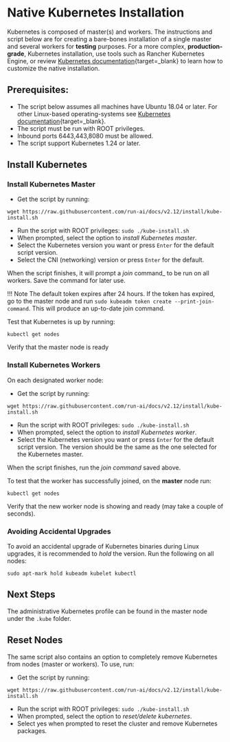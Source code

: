 # Native Kubernetes Installation

Kubernetes is composed of master(s) and workers. The instructions and script below are for creating a bare-bones installation of a single master and several workers for __testing__ purposes. For a more complex, __production-grade__, Kubernetes installation, use tools such as Rancher Kubernetes Engine, or review [Kubernetes documentation](https://kubernetes.io/docs/setup/production-environment/tools/kubeadm/create-cluster-kubeadm/){target=_blank} to learn how to customize the native installation.


## Prerequisites:

* The script below assumes all machines have Ubuntu 18.04 or later. For other Linux-based operating-systems see [Kubernetes documentation](https://kubernetes.io/docs/setup/production-environment/tools/kubeadm/install-kubeadm/){target=_blank}. 
* The script must be run with ROOT privileges.
* Inbound ports 6443,443,8080 must be allowed. 
* The script support Kubernetes 1.24 or later.

## Install Kubernetes
### Install Kubernetes Master

* Get the script by running: 
```
wget https://raw.githubusercontent.com/run-ai/docs/v2.12/install/kube-install.sh
```
* Run the script with ROOT privileges: `sudo ./kube-install.sh`
* When prompted, select the option to _install Kubernetes master_.
* Select the Kubernetes version you want or press `Enter` for the default script version. 
* Select the CNI (networking) version or press `Enter` for the default.

When the script finishes, it will prompt a _join_ command_ to be run on all workers. Save the command for later use.

!!! Note
    The default token expires after 24 hours. If the token has expired, go to the master node and run `sudo kubeadm token create --print-join-command`. This will produce an up-to-date join command.


Test that Kubernetes is up by running:
```
kubectl get nodes
```
Verify that the master node is ready


### Install Kubernetes Workers

On each designated worker node:

* Get the script by running: 
```
wget https://raw.githubusercontent.com/run-ai/docs/v2.12/install/kube-install.sh
```
* Run the script with ROOT privileges: `sudo ./kube-install.sh`
* When prompted, select the option to _install Kubernetes worker_.
* Select the Kubernetes version you want or press `Enter` for the default script version. The version should be the same as the one selected for the Kubernetes master. 

When the script finishes, run the _join command_ saved above. 


To test that the worker has successfully joined, on the __master__ node run:
```
kubectl get nodes
```
Verify that the new worker node is showing and ready (may take a couple of seconds).

### Avoiding Accidental Upgrades

To avoid an accidental upgrade of Kubernetes binaries during Linux upgrades, it is recommended to _hold_ the version. Run the following on all nodes:

```
sudo apt-mark hold kubeadm kubelet kubectl
```

## Next Steps

The administrative Kubernetes profile can be found in the master node under the `.kube` folder. 

## Reset Nodes

The same script also contains an option to completely remove Kubernetes from nodes (master or workers). To use, run: 

* Get the script by running: 
```
wget https://raw.githubusercontent.com/run-ai/docs/v2.12/install/kube-install.sh
```
* Run the script with ROOT privileges: `sudo ./kube-install.sh`
* When prompted, select the option to _reset/delete kubernetes_.
* Select yes when prompted to reset the cluster and remove Kubernetes packages.

